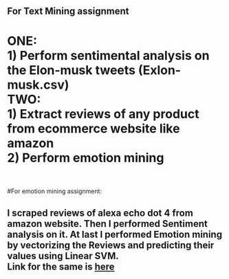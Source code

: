 ## For Text Mining assignment <br>
 
# ONE:<br>1) Perform sentimental analysis on the Elon-musk tweets (Exlon-musk.csv)<br> TWO:<br>1) Extract reviews of any product from ecommerce website like amazon<br>2) Perform emotion mining<br>


<br><br>
#For emotion mining assignment: <br>
## I scraped reviews of alexa echo dot 4 from amazon website. Then I performed Sentiment analysis on it. At last I performed Emotion mining by vectorizing the Reviews and predicting their values using Linear SVM.<br>Link for the same is <a href = "https://www.amazon.in/All-new-Echo-Dot-with-clock/product-reviews/B084J4MZQM/ref=cm_cr_arp_d_paging_btm_next_2?ie=UTF8&reviewerType=all_reviews&pageNumber=1">here</a>

